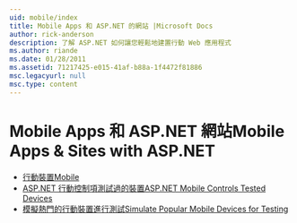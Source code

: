 ```yaml
---
uid: mobile/index
title: Mobile Apps 和 ASP.NET 的網站 |Microsoft Docs
author: rick-anderson
description: 了解 ASP.NET 如何讓您輕鬆地建置行動 Web 應用程式
ms.author: riande
ms.date: 01/28/2011
ms.assetid: 71217425-e015-41af-b88a-1f4472f81886
msc.legacyurl: null
msc.type: content
---
```

<a name="mobile-apps--sites-with-aspnet"></a><span data-ttu-id="406c4-103">Mobile Apps 和 ASP.NET 網站</span><span class="sxs-lookup"><span data-stu-id="406c4-103">Mobile Apps & Sites with ASP.NET</span></span>
====================
- [<span data-ttu-id="406c4-104">行動裝置</span><span class="sxs-lookup"><span data-stu-id="406c4-104">Mobile</span></span>](overview.md)
- [<span data-ttu-id="406c4-105">ASP.NET 行動控制項測試過的裝置</span><span class="sxs-lookup"><span data-stu-id="406c4-105">ASP.NET Mobile Controls Tested Devices</span></span>](tested-devices.md)
- [<span data-ttu-id="406c4-106">模擬熱門的行動裝置進行測試</span><span class="sxs-lookup"><span data-stu-id="406c4-106">Simulate Popular Mobile Devices for Testing</span></span>](device-simulators.md)
